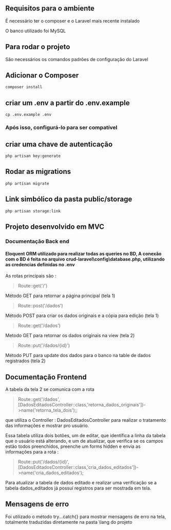 

## Requisitos para o ambiente

É necessário ter o composer e o Laravel mais recente instalado

O banco utilizado foi MySQL 

## Para rodar o projeto 
 Sâo necessários os comandos padrões de configuração do Laravel

## Adicionar o Composer
    composer install

## criar um .env a partir do .env.example
    cp .env.example .env
### Após isso, configurá-lo para ser compatível 

## criar uma chave de autenticação
	php artisan key:generate

## Rodar as migrations 
	php artisan migrate

## Link simbólico da pasta public/storage
	php artisan storage:link


## Projeto desenvolvido em MVC

### Documentação Back end

####  Eloquent ORM utilizado para realizar todas as queries no BD, A conexão com o BD é feita no arquivo crud-laravel\config\database.php, utilizando as credencias definidas no .env 

 As rotas principais são : 
 
>  Route::get('/') 

Método GET para retornar a página principal (tela 1)

> Route::post('/dados') 

Método POST para criar os dados originais e a cópia para edição (tela 1)

> Route::get('/dados') 

Metodo GET para retornar os dados originais na view (tela 2)

> Route::put('/dados/{id}')

Método PUT para update dos dados para o banco na table de dados registrados (tela 2)

## Documentação Frontend

A tabela da tela 2 se comunica com a rota 
>Route::get('/dados',[DadosEditadosController::class,'retorna_dados_originais'])->name('retorna_tela_dois');;

que utiliza o Controller : DadosEditadosController para realizar o tratamento das informações e mostrar pro usuário.

Essa tabela utiliza dois botões, um de editar, que identifica a linha da tabela que o usuário está alterando, e um de atualizar, que verifica se os campos estão todos preenchidos, preenche um forms hidden e envia as informações para a rota : 

>Route::put('/dados/{id}',[DadosEditadosController::class,'cria_dados_editados'])->name('cria_dados_editados');

Para atualizar a tabela de dados editado e realizar uma verificação se a tabela dados_editados já possui registros para ser mostrada em tela.

## Mensagens de erro

Foi utilizado o método try...catch{} para mostrar mensagens de erro na tela, totalmente traduzidas diretamente na pasta \lang do projeto




